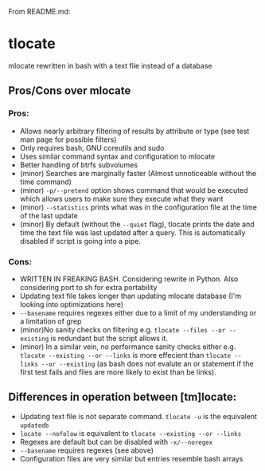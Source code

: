 From README.md:


# tlocate
mlocate rewritten in bash with a text file instead of a database

## Pros/Cons over mlocate

### Pros: 
 * Allows nearly arbitrary filtering of results by attribute or type (see test man page for possible filters)
 * Only requires bash, GNU coreutils and sudo
 * Uses similar command syntax and configuration to mlocate
 * Better handling of btrfs subvolumes
 * (minor) Searches are marginally faster (Almost unnoticeable without the time command)
 * (minor) `-p/--pretend` option shows command that would be executed which allows users to make sure they execute what they want
 * (minor) `--statistics` prints what was in the configuration file at the time of the last update
 * (minor) By default (without the `--quiet` flag), tlocate prints the date and time the text file was last updated after a query. This is automatically disabled if script is going into a pipe.

### Cons:
 * WRITTEN IN FREAKING BASH. Considering rewrite in Python. Also considering port to sh for extra portability
 * Updating text file takes longer than updating mlocate database (I'm looking into optimizations here)
 * `--basename` requires regexes either due to a limit of my understanding or a limitation of grep
 * (minor)No sanity checks on filtering e.g. `tlocate --files --or --existing` is redundant but the script allows it.
 * (minor) In a similar vein, no performance sanity checks either e.g. `tlocate --existing --or --links` is more effecient than `tlocate --links --or --existing` (as bash does not evalute an or statement if the first test fails and files are more likely to exist than be links).


## Differences in operation between [tm]locate:
 * Updating text file is not separate command. `tlocate -u` is the equivalent `updatedb`
 * `locate --nofolow` is equivalent to `tlocate --existing --or --links`
 * Regexes are default but can be disabled with `-x/--noregex`
 * `--basename` requires regexes (see above)
 * Configuration files are very similar but entries resemble bash arrays
